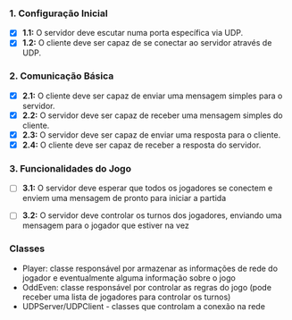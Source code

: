 ### 1. **Configuração Inicial**
- [X] **1.1:** O servidor deve escutar numa porta específica via UDP.
- [X] **1.2:** O cliente deve ser capaz de se conectar ao servidor através de UDP.

### 2. **Comunicação Básica**
- [X] **2.1:** O cliente deve ser capaz de enviar uma mensagem simples para o servidor.
- [X] **2.2:** O servidor deve ser capaz de receber uma mensagem simples do cliente.
- [X] **2.3:** O servidor deve ser capaz de enviar uma resposta para o cliente.
- [X] **2.4:** O cliente deve ser capaz de receber a resposta do servidor.

### 3. **Funcionalidades do Jogo**

- [ ] **3.1:** O servidor deve esperar que todos os jogadores se conectem e enviem uma mensagem de pronto para iniciar a partida
- [ ] **3.2:** O servidor deve controlar os turnos dos jogadores, enviando uma mensagem para o jogador que estiver na vez


### Classes

- Player: classe responsável por armazenar as informações de rede do jogador e eventualmente alguma informação sobre o jogo
- OddEven: classe responsável por controlar as regras do jogo (pode receber uma lista de jogadores para controlar os turnos)
- UDPServer/UDPClient - classes que controlam a conexão na rede